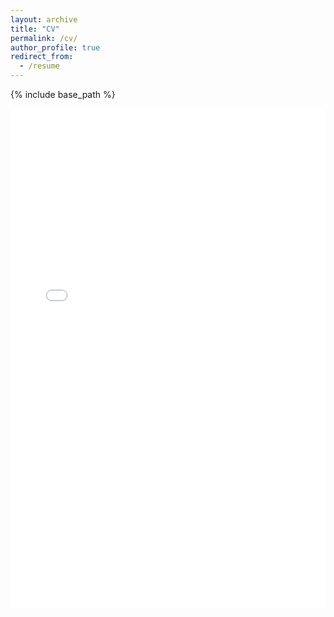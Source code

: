 ```yaml
---
layout: archive
title: "CV"
permalink: /cv/
author_profile: true
redirect_from:
  - /resume
---
```


{% include base_path %}



<iframe src="/files/SM_resume.pdf" style="width:100%; height:800px;" frameborder="0"></iframe>
